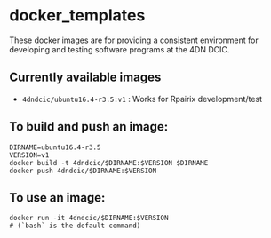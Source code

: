 # docker_templates
These docker images are for providing a consistent environment for developing and testing software programs at the 4DN DCIC.

## Currently available images
* `4dndcic/ubuntu16.4-r3.5:v1` : Works for Rpairix development/test

## To build and push an image:
```
DIRNAME=ubuntu16.4-r3.5
VERSION=v1
docker build -t 4dndcic/$DIRNAME:$VERSION $DIRNAME
docker push 4dndcic/$DIRNAME:$VERSION
```

## To use an image:
```
docker run -it 4dndcic/$DIRNAME:$VERSION
# (`bash` is the default command)
```
